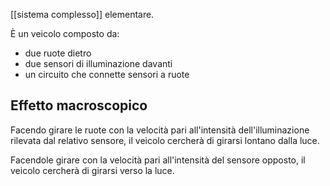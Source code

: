 [[sistema complesso]] elementare.

È un veicolo composto da:
- due ruote dietro
- due sensori di illuminazione davanti
- un circuito che connette sensori a ruote

## Effetto macroscopico

Facendo girare le ruote con la velocità pari all'intensità dell'illuminazione rilevata dal relativo sensore, il veicolo cercherà di girarsi lontano dalla luce.

Facendole girare con la velocità pari all'intensità del sensore opposto, il veicolo cercherà di girarsi verso la luce.
